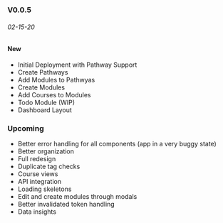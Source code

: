 ### V0.0.5

###### 02-15-20

#### New
- Initial Deployment with Pathway Support
- Create Pathways
- Add Modules to Pathwyas
- Create Modules
- Add Courses to Modules
- Todo Module (WIP)
- Dashboard Layout

### Upcoming

- Better error handling for all components (app in a very buggy state)
- Better organization
- Full redesign
- Duplicate tag checks
- Course views
- API integration
- Loading skeletons
- Edit and create modules through modals
- Better invalidated token handling
- Data insights
